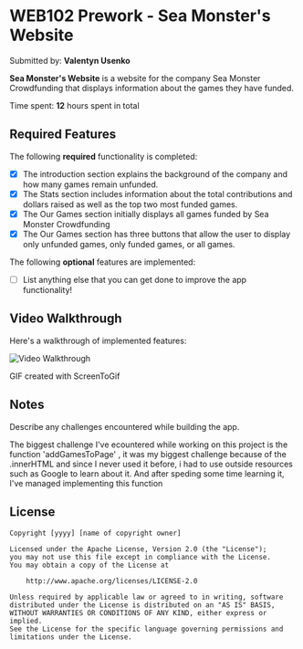 # WEB102 Prework - Sea Monster's Website

Submitted by: **Valentyn Usenko**

**Sea Monster's Website** is a website for the company Sea Monster Crowdfunding that displays information about the games they have funded.

Time spent: **12** hours spent in total

## Required Features

The following **required** functionality is completed:

* [x] The introduction section explains the background of the company and how many games remain unfunded.
* [x] The Stats section includes information about the total contributions and dollars raised as well as the top two most funded games.
* [x] The Our Games section initially displays all games funded by Sea Monster Crowdfunding
* [x] The Our Games section has three buttons that allow the user to display only unfunded games, only funded games, or all games.

The following **optional** features are implemented:

* [ ] List anything else that you can get done to improve the app functionality!

## Video Walkthrough

Here's a walkthrough of implemented features:

<img src='./demo_video/demo.gif' title='Video Walkthrough' width='' alt='Video Walkthrough' />

<!-- Replace this with whatever GIF tool you used! -->
GIF created with ScreenToGif

## Notes

Describe any challenges encountered while building the app.

The biggest challenge I've ecountered while working on this project is the function 'addGamesToPage' , it was my biggest challenge 
because  of the .innerHTML and since I never used it before, i had to use outside resources such as Google to learn about it. 
And after speding some time learning it, I've managed implementing this function

## License

    Copyright [yyyy] [name of copyright owner]

    Licensed under the Apache License, Version 2.0 (the "License");
    you may not use this file except in compliance with the License.
    You may obtain a copy of the License at

        http://www.apache.org/licenses/LICENSE-2.0

    Unless required by applicable law or agreed to in writing, software
    distributed under the License is distributed on an "AS IS" BASIS,
    WITHOUT WARRANTIES OR CONDITIONS OF ANY KIND, either express or implied.
    See the License for the specific language governing permissions and
    limitations under the License.
